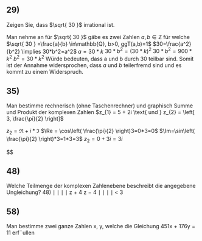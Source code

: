 
## 29) 
Zeigen Sie, dass $\sqrt{ 30 }$ irrational ist.

Man nehme an für $\sqrt{ 30 }$ gäbe es zwei Zahlen $a,b \in \mathbb{Z}$ für welche $\sqrt{ 30 } =\frac{a}{b} \in\mathbb{Q}, b>0, ggT(a,b)=1$ 
$30=\frac{a^2}{b^2} \implies 30*b^2=a^2$
$a=30*k$
$30*b^2=(30*k)^2$
$30*b^2=900*k^2$
$b^2=30*k^2$
Würde bedeuten, dass a und b durch 30 teilbar sind. Somit ist der Annahme widersprochen, dass $a$ und $b$ teilerfremd sind und es kommt zu einem Widerspruch.

## 35) 
Man bestimme rechnerisch (ohne Taschenrechner) und graphisch Summe und Produkt der
komplexen Zahlen $z_{1} = 5 + 2i \text{ und } z_{2} = \left[ 3, \frac{\pi}{2}  \right]$

$z_{2} = \Re+i*\Im$
$\Re = \cos\left( \frac{\pi}{2} \right)3=0*3=0$
$\Im=\sin\left( \frac{\pi}{2} \right)*3=1*3=3$
$z_{2}=0+3i=3i$

$$


## 48) 
Welche Teilmenge der komplexen Zahlenebene beschreibt die angegebene Ungleichung?
48)
∣
∣
∣
∣
z + 4
z − 4
∣
∣
∣
∣ < 3 

## 58) 
Man bestimme zwei ganze Zahlen x, y, welche die Gleichung 451x + 176y = 11 erf¨ullen